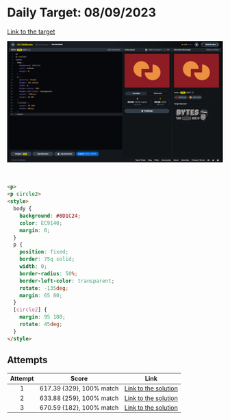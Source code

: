 # Daily Target: 08/09/2023

[Link to the target](https://cssbattle.dev/play/fvELCOWUKXuKyHSsnZZk)

![img](src/images/daily-target_2023-09-08.png)

<br>

```html
<p>
<p circle2>
<style>
  body {
    background: #8D1C24;
    color: EC9140;
    margin: 0;
  }
  p {
    position: fixed;
    border: 75q solid;
    width: 0;
    border-radius: 50%;
    border-left-color: transparent;
    rotate: -135deg;
    margin: 65 80;
  }
  [circle2] {
    margin: 95 180;
    rotate: 45deg;
  }
</style>
```

## Attempts
| Attempt | Score | Link |
|:-:|:-:|:-:|
| 1 | 617.39 {329}, 100% match | [Link to the solution](src/html/daily-target_2023-09-08_attempt-01.html) |
| 2 | 633.88 {259}, 100% match | [Link to the solution](src/html/daily-target_2023-09-08_attempt-02.html) |
| 3 | 670.59 {182}, 100% match | [Link to the solution](src/html/daily-target_2023-09-08_attempt-03.html) |
